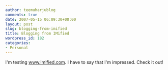 ```yaml
---
author: teemuharjublog
comments: true
date: 2007-05-15 06:09:30+00:00
layout: post
slug: blogging-from-imified
title: Blogging from IMified
wordpress_id: 182
categories:
- Personal
---
```


I'm testing www.imified.com. I have to say that I'm impressed. Check it out!
